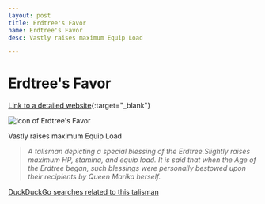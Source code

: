 ```yaml
---
layout: post
title: Erdtree's Favor
name: Erdtree's Favor
desc: Vastly raises maximum Equip Load

---
```

# Erdtree's Favor
[Link to a detailed website](https://eldenring.wiki.fextralife.com/Erdtree's+Favor){:target="_blank"}

![Icon of Erdtree's Favor](https://eldenring.wiki.fextralife.com/file/Elden-Ring/erdtrees_favor_elden_ring_wiki_guide_200px.png)

Vastly raises maximum Equip Load

>*A talisman depicting a special blessing of the Erdtree.Slightly raises maximum HP, stamina, and equip load. It is said that when the Age of the Erdtree began, such blessings were personally bestowed upon their recipients by Queen Marika herself.*

[DuckDuckGo searches related to this talisman]({{site.baseurl}}/searches/Erdtree'sFavor)


